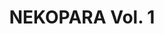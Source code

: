 ---
tags: products
image: public/img/banners/nekopara-vol1.webp
title: NEKOPARA Vol. 1
language: ["🇯🇵", "🇺🇸", "🇨🇳"]
engine: Kirikiri
rating: <span class="badge text-bg-warning">17+ (Versi Sensor)</span>
status: <span class="badge text-bg-dark">Planned</span>
---